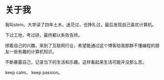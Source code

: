 # 关于我


我叫stein。大学读了四年土木，迷茫过，也挣扎过，最后发现自己喜欢计算机。

下过工地，考过研，最终都以失败告终。

顺着自己的兴趣，来到了互联网行业，希望能通过这个博客给我那群不懂编程的朋友一些有趣的计算机知识。

不断暴露自己，记录当下的生活和乐趣，这样看起来生活可能并没那么苦。

keep calm， keep passion。

